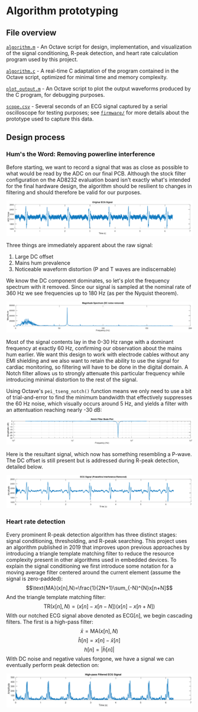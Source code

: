 # Algorithm prototyping
## File overview
[`algorithm.m`](algorithm/algorithm.m) - An Octave script for design, implementation, and visualization of the signal conditioning, R-peak detection, and heart rate calculation program used by this project.

[`algorithm.c`](algorithm/algorithm.c) - A real-time C adaptation of the program contained in the Octave script, optimized for minimal time and memory complexity.

[`plot_output.m`](algorithm/plot_output.m) - An Octave script to plot the output waveforms produced by the C program, for debugging purposes.

[`scope.csv`](algorithm/scope.csv) - Several seconds of an ECG signal captured by a serial oscilloscope for testing purposes; see [`firmware/`](firmware/) for more details about the prototype used to capture this data.
## Design process
### Hum's the Word: Removing powerline interference
Before starting, we want to record a signal that was as close as possible to what would be read by the ADC on our final PCB. Although the stock filter configuration on the AD8232 evaluation board isn't exactly what's intended for the final hardware design, the algorithm should be resilient to changes in filtering and should therefore be valid for our purposes.

![Original ECG signal](https://raw.githubusercontent.com/stevefarra/ec-stingy/main/docs/visuals/original_ecg_signal.png)

Three things are immediately apparent about the raw signal:
1. Large DC offset
2. Mains hum prevalence
3. Noticeable waveform distortion (P and T waves are indiscernable)

We know the DC component dominates, so let's plot the frequency spectrum with it removed. Since our signal is sampled at the nominal rate of 360 Hz we see frequencies up to 180 Hz (as per the Nyquist theorem).

![Magnitude spectrum](https://raw.githubusercontent.com/stevefarra/ec-stingy/main/docs/visuals/magnitude_spectrum.png)

Most of the signal contents lay in the 0-30 Hz range with a dominant frequency at exactly 60 Hz, confirming our observation about the mains hum earlier. We want this design to work with electrode cables without any EMI shielding and we also want to retain the ability to use the signal for cardiac monitoring, so filtering will have to be done in the digital domain. A Notch filter allows us to strongly attenuate this particular frequency while introducing minimal distortion to the rest of the signal.

Using Octave's `pei_tseng_notch()` function means we only need to use a bit of trial-and-error to find the minimum bandwidth that effectively suppresses the 60 Hz noise, which visually occurs around 5 Hz, and yields a filter with an attentuation reaching nearly -30 dB:

![Notch filter bode plot](https://raw.githubusercontent.com/stevefarra/ec-stingy/main/docs/visuals/notch_filter_bode_plot.png)

Here is the resultant signal, which now has something resembling a P-wave. The DC offset is still present but is addressed during R-peak detection, detailed below.

![Filtered ECG signal](https://raw.githubusercontent.com/stevefarra/ec-stingy/main/docs/visuals/ecg_signal_filtered.png)

### Heart rate detection
Every prominent R-peak detection algorithm has three distinct stages: signal conditioning, thresholding, and R-peak searching. This project uses an algorithm published in 2019 that improves upon previous approaches by introducing a triangle template matching filter to reduce the resource complexity present in other algorithms used in embedded devices. To explain the signal conditioning we first introduce some notation for a moving average filter centered around the current element (assume the signal is zero-padded):
$$\text{MA}(x[n],N)=\frac{1}{2N+1}\sum_{-N}^{N}x[n+N]$$
And the triangle template matching filter:
$$\text{TR}(x[n],N)=(x[n]-x[n-N])(x[n]-x[n+N])$$
With our notched ECG signal above denoted as $\text{ECG}[n]$, we begin cascading filters. The first is a high-pass filter:
$$\bar{x} = \text{MA}(x[n],N)$$
$$\hat{h}[n] = x[n] - \bar{x}[n]$$
$$h[n] = |\hat{h}[n]|$$
With DC noise and negative values forgone, we have a signal we can eventually perform peak detection on:

![High pass filter](https://raw.githubusercontent.com/stevefarra/ec-stingy/main/docs/visuals/high_pass_filter.png)

